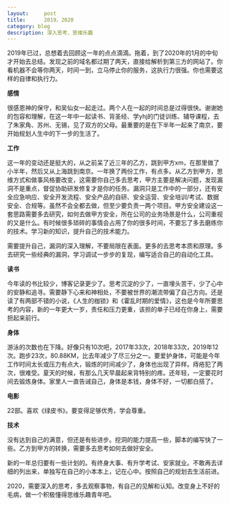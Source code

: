 ```yaml
---
layout:     post
title:      2019，2020
category: blog
description: 深入思考、思维乐趣
---
```


2019年已过，总想着去回顾这一年的点点滴滴。拖着，到了2020年的1月的中旬才开始去总结。发现之前的域名都过期了两天，直接给解析到第三方的网站了。你看机器不会等你两天，时间一到，立马停止你的服务，这执行力很强。你也需要这样的自律和执行力。

**感情**

很感恩神的保守，和吴仙女一起走过。两个人在一起的时间总是过得很快。谢谢她的包容和理解，在这一年中一起读书、背圣经、学yhj的门徒训练、辅导课程，去了朱家角、苏州、无锡，见了双方的父母。最重要的是在下半年一起来了南京，要开始规划人生中的下一步的生活了。

**工作**

这一年的变动还是挺大的，从之前呆了近三年的乙方，跳到甲方xm，在那里做了小半年，然后又从上海跳到南京。一年换了两份工作，有点多。从乙方到甲方，思维方式和做事风格要改变，这需要你自己多去思考，甲方主要是解决问题，发现漏洞不是重点，督促协助研发修复才是你的任务。漏洞只是工作中的一部分，还有安全应急响应、安全开发流程、安全产品的自研、安全运营、安全培训/考试、数据安全、合规等。虽然不会全都去做，但至少要负责一两个项目。甲方安全建设这一套思路需要多去研究，如何去做甲方安全，所在公司的业务场景是什么，公司重视的又是什么。有时候很多琐碎的事情会占用了你的很多时间，不要忘了多去磨练你的技术。学习新的知识，提升自己的技术能力。

需要提升自己，漏洞的深入理解，不要局限在表面。更多的去思考本质和原理。多去研究一些经典的漏洞，学习调试一步步的复现，编写适合自己的自动化工具。

**读书**

今年读的书比较少，博客记录更少了。思考沉淀的少了，一直埋头苦干，少了心中的安静和追寻。需要静下心来和神相处，不要被世界的潮流带偏了自己方向。还是读了有两部不错的小说，《人生的枷锁》和《霍乱时期的爱情》，这也是今年所要思考的内容，新的一年更大一岁，责任和压力更重，该担的单子已经在你身上，需要担起来前行。

**身体**

游泳的次数也在下降。好像只有10次吧，2017年33次，2018年33次，2019年12次。跑步23次，80.88KM，比去年减少了尽三分之一。要爱护身体，可能是今年工作时间太长或压力有点大，锻炼的时间减少了，身体也出现了异样。痔疮犯了两次，很难受。夏天的时候，有那么几天早晨起来背特别的疼。还年轻，一定要花时间去锻炼身体。家里人一直告诫自己，身体是本钱，身体不好，一切都白搭了。

**电影**

22部。喜欢《绿皮书》。要变得足够优秀，学会尊重。

**技术**

没有达到自己的满意，但还是有些进步。挖洞的能力提高一些，脚本的编写快了一些。乙方到甲方的转换，需要多去思考如何去做好安全。

新的一年总归要有一些计划的。有终身大事、有升学考试、安家就业。不敢再去详细的列出来，单独写在自己的小本本上，记在心中。按照自己的规划去生活前进。

2020，需要深入的思考，多去观察事物，有自己的见解和认知。改变身上不好的毛病，做一个积极懂得思维乐趣青年吧。
